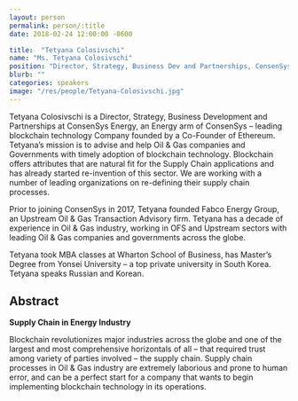 ```yaml
---
layout: person
permalink: person/:title
date: 2018-02-24 12:00:00 -0600

title:  "Tetyana Colosivschi"
name: "Ms. Tetyana Colosivschi"
position: "Director, Strategy, Business Dev and Partnerships, ConsenSys Energy"
blurb: ""
categories: speakers
image: "/res/people/Tetyana-Colosivschi.jpg"
---
```


Tetyana Colosivschi is a Director, Strategy, Business Development and Partnerships at ConsenSys Energy, an Energy arm of ConsenSys – leading blockchain technology Company founded by a Co-Founder of Ethereum. Tetyana’s mission is to advise and help Oil &amp; Gas companies and Governments with timely adoption of blockchain technology. Blockchain offers attributes that are natural fit for the Supply Chain applications and has already started re-invention of this sector. We are working with a number of leading organizations on re-defining their supply chain processes.

Prior to joining ConsenSys in 2017, Tetyana founded Fabco Energy Group, an Upstream Oil &amp; Gas Transaction Advisory firm. Tetyana has a decade of experience in Oil &amp; Gas industry, working in OFS and Upstream sectors with leading Oil &amp; Gas companies and governments across the globe.

Tetyana took MBA classes at Wharton School of Business, has Master’s Degree from Yonsei University – a top private university in South Korea. Tetyana speaks Russian and Korean.

## Abstract

**Supply Chain in Energy Industry**

Blockchain revolutionizes major industries across the globe and one of the largest and most comprehensive horizontals of all – that required trust among variety of parties involved – the supply chain. Supply chain processes in Oil &amp; Gas industry are extremely laborious and prone to human error, and can be a perfect start for a company that wants to begin implementing blockchain technology in its operations.
